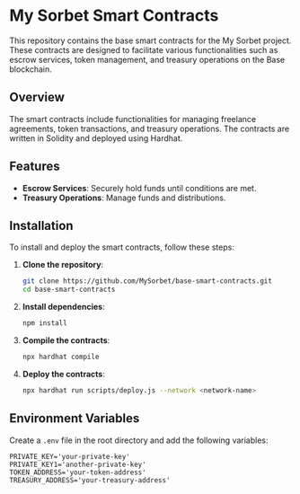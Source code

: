 # My Sorbet Smart Contracts

This repository contains the base smart contracts for the My Sorbet project. These contracts are designed to facilitate various functionalities such as escrow services, token management, and treasury operations on the Base blockchain.

## Overview

The smart contracts include functionalities for managing freelance agreements, token transactions, and treasury operations. The contracts are written in Solidity and deployed using Hardhat.

## Features

- **Escrow Services**: Securely hold funds until conditions are met.
- **Treasury Operations**: Manage funds and distributions.

## Installation

To install and deploy the smart contracts, follow these steps:

1. **Clone the repository**:
    ```sh
    git clone https://github.com/MySorbet/base-smart-contracts.git
    cd base-smart-contracts
    ```

2. **Install dependencies**:
    ```sh
    npm install
    ```

3. **Compile the contracts**:
    ```sh
    npx hardhat compile
    ```

4. **Deploy the contracts**:
    ```sh
    npx hardhat run scripts/deploy.js --network <network-name>
    ```


## Environment Variables

Create a `.env` file in the root directory and add the following variables:

```dotenv
PRIVATE_KEY='your-private-key'
PRIVATE_KEY1='another-private-key'
TOKEN_ADDRESS='your-token-address'
TREASURY_ADDRESS='your-treasury-address'
